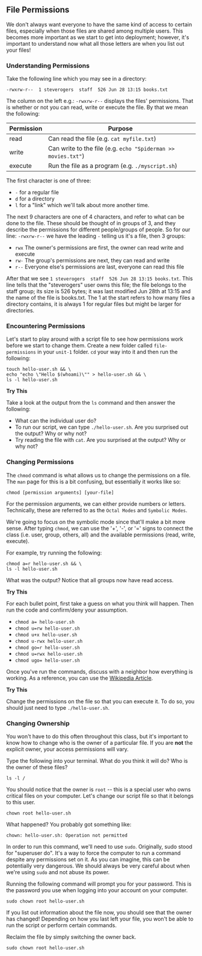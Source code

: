 ## File Permissions

We don't always want everyone to have the same kind of access to certain files, especially when those files are shared among multiple users. This becomes more important as we start to get into deployment; however, it's important to understand now what all those letters are when you list out your files!

### Understanding Permissions

Take the following line which you may see in a directory:

```
-rwxrw-r--  1 steverogers  staff  526 Jun 28 13:15 books.txt
```

The column on the left e.g.: `-rwxrw-r--` displays the files' permissions. That is whether or not you can read, write or execute the file. By that we mean the following:

| Permission | Purpose                                                       |
| ---------- | ------------------------------------------------------------- |
| read       | Can read the file (e.g. `cat myfile.txt`)                     |
| write      | Can write to the file (e.g. `echo "Spiderman >> movies.txt"`) |
| execute    | Run the file as a program (e.g. `./myscript.sh`)              |

The first character is one of three:

* `-` for a regular file
* `d` for a directory
* `l` for a "link" which we'll talk about more another time.

The next 9 characters are one of 4 characters, and refer to what can be done to the file. These should be thought of in groups of 3, and they describe the permissions for different people/groups of people. So for our line: `-rwxrw-r--` we have the leading `-` telling us it's a file, then 3 groups:

* `rwx` The owner's permissions are first, the owner can read write and execute
* `rw-` The group's permissions are next, they can read and write
* `r--` Everyone else's permissions are last, everyone can read this file

After that we see `1 steverogers  staff  526 Jun 28 13:15 books.txt`. This line tells that the "steverogers" user owns this file; the file belongs to the staff group; its size is 526 bytes; it was last modified Jun 28th at 13:15 and the name of the file is books.txt. The 1 at the start refers to how many files a directory contains, it is always 1 for regular files but might be larger for directories.

### Encountering Permissions

Let's start to play around with a script file to see how permissions work before we start to change them. Create a new folder called `file-permissions` in your `unit-1` folder. `cd` your way into it and then run the following:

```
touch hello-user.sh && \
echo "echo \"Hello $(whoami)\"" > hello-user.sh && \
ls -l hello-user.sh
```

**Try This**

Take a look at the output from the `ls` command and then answer the following:

* What can the individual user do?
* To run our script, we can type `./hello-user.sh`. Are you surprised out the output? Why or why not?
* Try reading the file with `cat`. Are you surprised at the output? Why or why not?

### Changing Permissions

The `chmod` command is what allows us to change the permissions on a file. The `man` page for this is a bit confusing, but essentially it works like so:

```
chmod [permission arguments] [your-file]
```

For the permission arguments, we can either provide numbers or letters. Technically, these are referred to as the `Octal Modes` and `Symbolic Modes`.

We're going to focus on the symbolic mode since that'll make a bit more sense. After typing `chmod`, we can use the '+', '-', or '=' signs to connect the class (i.e. user, group, others, all) and the available permissions (read, write, execute).

For example, try running the following:

```
chmod a=r hello-user.sh && \
ls -l hello-user.sh
```

What was the output? Notice that all groups now have read access.

**Try This**

For each bullet point, first take a guess on what you think will happen. Then run the code and confirm/deny your assumption.

* `chmod a= hello-user.sh`
* `chmod u=rw hello-user.sh`
* `chmod u+x hello-user.sh`
* `chmod u-rwx hello-user.sh`
* `chmod go=r hello-user.sh`
* `chmod u=rwx hello-user.sh`
* `chmod ugo= hello-user.sh`

Once you've run the commands, discuss with a neighbor how everything is working. As a reference, you can use the [Wikipedia Article](https://en.wikipedia.org/wiki/Chmod).

**Try This**

Change the permissions on the file so that you can execute it. To do so, you should just need to type `./hello-user.sh`.

### Changing Ownership

You won't have to do this often throughout this class, but it's important to know how to change who is the owner of a particular file. If you are **not** the explicit owner, your access permissions will vary.

Type the following into your terminal. What do you think it will do? Who is the owner of these files?

```
ls -l /
```

You should notice that the owner is `root` -- this is a special user who owns critical files on your computer. Let's change our script file so that it belongs to this user.

```
chown root hello-user.sh
```

What happened? You probably got something like:

```
chown: hello-user.sh: Operation not permitted
```

In order to run this command, we'll need to use `sudo`. Originally, sudo stood for "superuser do". It's a way to force the computer to run a command despite any permissions set on it. As you can imagine, this can be potentially very dangerous. We should always be very careful about when we're using `sudo` and not abuse its power.

Running the following command will prompt you for your password. This is the password you use when logging into your account on your computer.

```
sudo chown root hello-user.sh
```

If you list out information about the file now, you should see that the owner has changed! Depending on how you last left your file, you won't be able to run the script or perform certain commands.

Reclaim the file by simply switching the owner back.

```
sudo chown root hello-user.sh
```
